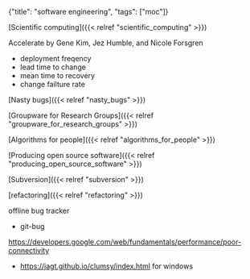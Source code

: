 {"title": "software engineering", "tags": ["moc"]}

[Scientific computing]({{< relref "scientific_computing" >}})

Accelerate by Gene Kim, Jez Humble, and Nicole Forsgren
* deployment freqency
* lead time to change
* mean time to recovery
* change failture rate

[Nasty bugs]({{< relref "nasty_bugs" >}})

[Groupware for Research Groups]({{< relref "groupware_for_research_groups" >}})

[Algorithms for people]({{< relref "algorithms_for_people" >}})

[Producing open source software]({{< relref "producing_open_source_software" >}})

[Subversion]({{< relref "subversion" >}})

[refactoring]({{< relref "refactoring" >}})

offline bug tracker
* git-bug

https://developers.google.com/web/fundamentals/performance/poor-connectivity
* https://jagt.github.io/clumsy/index.html for windows

